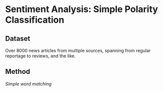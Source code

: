 # Sentiment Analysis: Simple Polarity Classification

## Dataset

Over 8000 news articles from multiple sources, spanning from regular reportage to reviews, and the like.

## Method

_Simple word matching_ 

 